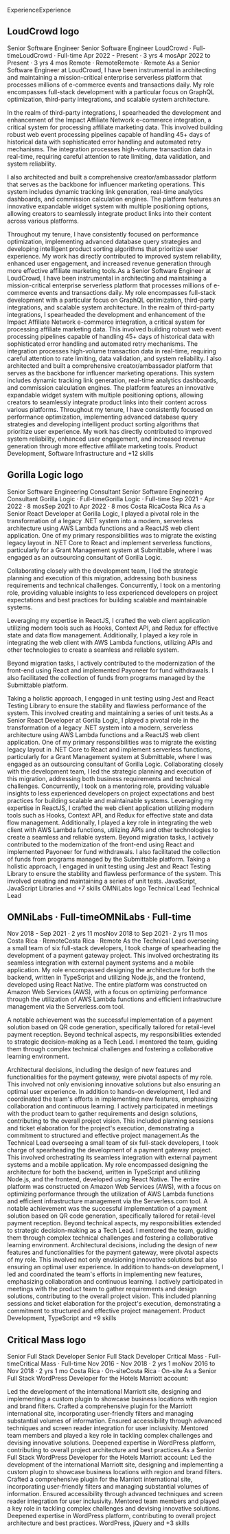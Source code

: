 ExperienceExperience

## LoudCrowd logo
Senior Software Engineer
Senior Software Engineer
LoudCrowd · Full-timeLoudCrowd · Full-time
Apr 2022 - Present · 3 yrs 4 mosApr 2022 to Present · 3 yrs 4 mos
Remote · RemoteRemote · Remote
As a Senior Software Engineer at LoudCrowd, I have been instrumental in architecting and maintaining a mission-critical enterprise serverless platform that processes millions of e-commerce events and transactions daily. My role encompasses full-stack development with a particular focus on GraphQL optimization, third-party integrations, and scalable system architecture.

In the realm of third-party integrations, I spearheaded the development and enhancement of the Impact Affiliate Network e-commerce integration, a critical system for processing affiliate marketing data. This involved building robust web event processing pipelines capable of handling 45+ days of historical data with sophisticated error handling and automated retry mechanisms. The integration processes high-volume transaction data in real-time, requiring careful attention to rate limiting, data validation, and system reliability.

I also architected and built a comprehensive creator/ambassador platform that serves as the backbone for influencer marketing operations. This system includes dynamic tracking link generation, real-time analytics dashboards, and commission calculation engines. The platform features an innovative expandable widget system with multiple positioning options, allowing creators to seamlessly integrate product links into their content across various platforms.

Throughout my tenure, I have consistently focused on performance optimization, implementing advanced database query strategies and developing intelligent product sorting algorithms that prioritize user experience. My work has directly contributed to improved system reliability, enhanced user engagement, and increased revenue generation through more effective affiliate marketing tools.As a Senior Software Engineer at LoudCrowd, I have been instrumental in architecting and maintaining a mission-critical enterprise serverless platform that processes millions of e-commerce events and transactions daily. My role encompasses full-stack development with a particular focus on GraphQL optimization, third-party integrations, and scalable system architecture. In the realm of third-party integrations, I spearheaded the development and enhancement of the Impact Affiliate Network e-commerce integration, a critical system for processing affiliate marketing data. This involved building robust web event processing pipelines capable of handling 45+ days of historical data with sophisticated error handling and automated retry mechanisms. The integration processes high-volume transaction data in real-time, requiring careful attention to rate limiting, data validation, and system reliability. I also architected and built a comprehensive creator/ambassador platform that serves as the backbone for influencer marketing operations. This system includes dynamic tracking link generation, real-time analytics dashboards, and commission calculation engines. The platform features an innovative expandable widget system with multiple positioning options, allowing creators to seamlessly integrate product links into their content across various platforms. Throughout my tenure, I have consistently focused on performance optimization, implementing advanced database query strategies and developing intelligent product sorting algorithms that prioritize user experience. My work has directly contributed to improved system reliability, enhanced user engagement, and increased revenue generation through more effective affiliate marketing tools.
Product Development, Software Infrastructure and +12 skills

## Gorilla Logic logo
Senior Software Engineering Consultant
Senior Software Engineering Consultant
Gorilla Logic · Full-timeGorilla Logic · Full-time
Sep 2021 - Apr 2022 · 8 mosSep 2021 to Apr 2022 · 8 mos
Costa RicaCosta Rica
As a Senior React Developer at Gorilla Logic, I played a pivotal role in the transformation of a legacy .NET system into a modern, serverless architecture using AWS Lambda functions and a ReactJS web client application. One of my primary responsibilities was to migrate the existing legacy layout in .NET Core to React and implement serverless functions, particularly for a Grant Management system at Submittable, where I was engaged as an outsourcing consultant of Gorilla Logic.

Collaborating closely with the development team, I led the strategic planning and execution of this migration, addressing both business requirements and technical challenges. Concurrently, I took on a mentoring role, providing valuable insights to less experienced developers on project expectations and best practices for building scalable and maintainable systems.

Leveraging my expertise in ReactJS, I crafted the web client application utilizing modern tools such as Hooks, Context API, and Redux for effective state and data flow management. Additionally, I played a key role in integrating the web client with AWS Lambda functions, utilizing APIs and other technologies to create a seamless and reliable system.

Beyond migration tasks, I actively contributed to the modernization of the front-end using React and implemented Payoneer for fund withdrawals. I also facilitated the collection of funds from programs managed by the Submittable platform.

Taking a holistic approach, I engaged in unit testing using Jest and React Testing Library to ensure the stability and flawless performance of the system. This involved creating and maintaining a series of unit tests.As a Senior React Developer at Gorilla Logic, I played a pivotal role in the transformation of a legacy .NET system into a modern, serverless architecture using AWS Lambda functions and a ReactJS web client application. One of my primary responsibilities was to migrate the existing legacy layout in .NET Core to React and implement serverless functions, particularly for a Grant Management system at Submittable, where I was engaged as an outsourcing consultant of Gorilla Logic. Collaborating closely with the development team, I led the strategic planning and execution of this migration, addressing both business requirements and technical challenges. Concurrently, I took on a mentoring role, providing valuable insights to less experienced developers on project expectations and best practices for building scalable and maintainable systems. Leveraging my expertise in ReactJS, I crafted the web client application utilizing modern tools such as Hooks, Context API, and Redux for effective state and data flow management. Additionally, I played a key role in integrating the web client with AWS Lambda functions, utilizing APIs and other technologies to create a seamless and reliable system. Beyond migration tasks, I actively contributed to the modernization of the front-end using React and implemented Payoneer for fund withdrawals. I also facilitated the collection of funds from programs managed by the Submittable platform. Taking a holistic approach, I engaged in unit testing using Jest and React Testing Library to ensure the stability and flawless performance of the system. This involved creating and maintaining a series of unit tests.
JavaScript, JavaScript Libraries and +7 skills
OMNiLabs logo
Technical Lead
Technical Lead

## OMNiLabs · Full-timeOMNiLabs · Full-time
Nov 2018 - Sep 2021 · 2 yrs 11 mosNov 2018 to Sep 2021 · 2 yrs 11 mos
Costa Rica · RemoteCosta Rica · Remote
As the Technical Lead overseeing a small team of six full-stack developers, I took charge of spearheading the development of a payment gateway project. This involved orchestrating its seamless integration with external payment systems and a mobile application. My role encompassed designing the architecture for both the backend, written in TypeScript and utilizing Node.js, and the frontend, developed using React Native. The entire platform was constructed on Amazon Web Services (AWS), with a focus on optimizing performance through the utilization of AWS Lambda functions and efficient infrastructure management via the Serverless.com tool.

A notable achievement was the successful implementation of a payment solution based on QR code generation, specifically tailored for retail-level payment reception.
Beyond technical aspects, my responsibilities extended to strategic decision-making as a Tech Lead. I mentored the team, guiding them through complex technical challenges and fostering a collaborative learning environment.

Architectural decisions, including the design of new features and functionalities for the payment gateway, were pivotal aspects of my role. This involved not only envisioning innovative solutions but also ensuring an optimal user experience. In addition to hands-on development, I led and coordinated the team's efforts in implementing new features, emphasizing collaboration and continuous learning. I actively participated in meetings with the product team to gather requirements and design solutions, contributing to the overall project vision. This included planning sessions and ticket elaboration for the project's execution, demonstrating a commitment to structured and effective project management.As the Technical Lead overseeing a small team of six full-stack developers, I took charge of spearheading the development of a payment gateway project. This involved orchestrating its seamless integration with external payment systems and a mobile application. My role encompassed designing the architecture for both the backend, written in TypeScript and utilizing Node.js, and the frontend, developed using React Native. The entire platform was constructed on Amazon Web Services (AWS), with a focus on optimizing performance through the utilization of AWS Lambda functions and efficient infrastructure management via the Serverless.com tool. A notable achievement was the successful implementation of a payment solution based on QR code generation, specifically tailored for retail-level payment reception. Beyond technical aspects, my responsibilities extended to strategic decision-making as a Tech Lead. I mentored the team, guiding them through complex technical challenges and fostering a collaborative learning environment. Architectural decisions, including the design of new features and functionalities for the payment gateway, were pivotal aspects of my role. This involved not only envisioning innovative solutions but also ensuring an optimal user experience. In addition to hands-on development, I led and coordinated the team's efforts in implementing new features, emphasizing collaboration and continuous learning. I actively participated in meetings with the product team to gather requirements and design solutions, contributing to the overall project vision. This included planning sessions and ticket elaboration for the project's execution, demonstrating a commitment to structured and effective project management.
Product Development, TypeScript and +9 skills

## Critical Mass logo
Senior Full Stack Developer
Senior Full Stack Developer
Critical Mass · Full-timeCritical Mass · Full-time
Nov 2016 - Nov 2018 · 2 yrs 1 moNov 2016 to Nov 2018 · 2 yrs 1 mo
Costa Rica · On-siteCosta Rica · On-site
As a Senior Full Stack WordPress Developer for the Hotels Marriott account:

Led the development of the international Marriott site, designing and implementing a custom plugin to showcase business locations with region and brand filters.
Crafted a comprehensive plugin for the Marriott international site, incorporating user-friendly filters and managing substantial volumes of information.
Ensured accessibility through advanced techniques and screen reader integration for user inclusivity.
Mentored team members and played a key role in tackling complex challenges and devising innovative solutions.
Deepened expertise in WordPress platform, contributing to overall project architecture and best practices.As a Senior Full Stack WordPress Developer for the Hotels Marriott account: Led the development of the international Marriott site, designing and implementing a custom plugin to showcase business locations with region and brand filters. Crafted a comprehensive plugin for the Marriott international site, incorporating user-friendly filters and managing substantial volumes of information. Ensured accessibility through advanced techniques and screen reader integration for user inclusivity. Mentored team members and played a key role in tackling complex challenges and devising innovative solutions. Deepened expertise in WordPress platform, contributing to overall project architecture and best practices.
WordPress, jQuery and +3 skills
